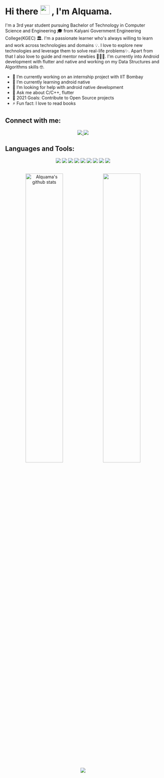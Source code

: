 # Hi there  <img src="https://raw.githubusercontent.com/MartinHeinz/MartinHeinz/master/wave.gif" width="30px"> , I'm Alquama. 


I'm a 3rd year student pursuing Bachelor of Technology in Computer Science and Engineering 🎓 from Kalyani Government Engineering College(KGEC) 🏛. I'm a passionate learner who's always willing to learn and work across technologies and domains 💡. I love to explore new technologies and leverage them to solve real-life problems✨. Apart from that I also love to guide and mentor newbies 👨🏻‍💻. I'm currently into Android development with flutter and native and working on my Data Structures and Algorithms skills 🤓.

  - 🔭 I’m currently working on an internship project with IIT Bombay
  - 🌱 I’m currently learning android native
  - 🤔 I’m looking for help with android native development
  - 💬 Ask me about C/C++, flutter
  - 🥅 2021 Goals: Contribute to Open Source projects
  - ⚡ Fun fact: I love to read books

  <!--- 👯 I’m looking to collaborate on ... -->
    



## Connect with me: 

<p align = "center">
  
  
  
  <a href ="https://www.linkedin.com/in/alquama00s">
    <img src = "https://img.shields.io/badge/LinkedIn-0077B5?style=for-the-badge&logo=linkedin&logoColor=white"/>
  </a>
  <a href ="mailto: bhakat.alquamasalim000@gmail.com">
    <img src = "https://img.shields.io/badge/Gmail-D14836?style=for-the-badge&logo=gmail&logoColor=white"/>
  </a>
</p>


## Languages and Tools:
<p align="center">
<img src="https://img.shields.io/badge/C-1572B6?style=for-the-badge&logo=C&logoColor=white">

<img src="https://img.shields.io/badge/C%2B%2B-00599C?style=for-the-badge&logo=c%2B%2B&logoColor=white">
<img src="https://img.shields.io/badge/Flutter-02569B?style=for-the-badge&logo=flutter&logoColor=white">
<img src="https://img.shields.io/badge/Dart-0175C2?style=for-the-badge&logo=dart&logoColor=white">
<img src="https://img.shields.io/badge/React_Native-20232A?style=for-the-badge&logo=react&logoColor=61DAFB">

<img src="https://img.shields.io/badge/Markdown-000000?style=for-the-badge&logo=markdown&logoColor=white">
<img src="https://img.shields.io/badge/GitHub-000000?style=for-the-badge&logo=github&logoColor=white">
<img src="https://img.shields.io/badge/Linux-FCC624?style=for-the-badge&logo=linux&logoColor=black">

<img src="https://img.shields.io/badge/Vs_Code-0078D4?style=for-the-badge&logo=visual%20studio%20code&logoColor=white">


<br />
<br />

<p align="center">
<img width="49%" src="https://github-readme-stats.vercel.app/api?username=alquama00s&show_icons=true&include_all_commits=true&theme=radical" alt="Alquama's github stats" />

 <img width="49%" src="https://github-readme-streak-stats.herokuapp.com/?user=alquama00s&show_icons=true&locale=en&layout=compact&theme=radical&line_height=0" />
</p> 

<p align = "center"> 
<img src="https://activity-graph.herokuapp.com/graph?username=alquama00s&theme=redical">
</p> 